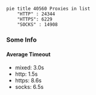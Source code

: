 
```mermaid
pie title 40560 Proxies in list
    "HTTP" : 24344
    "HTTPS": 6229
    "SOCKS" : 14908
```

### Some Info
#### Average Timeout

- mixed: 3.0s
- http: 1.5s
- https: 8.6s
- socks: 6.5s